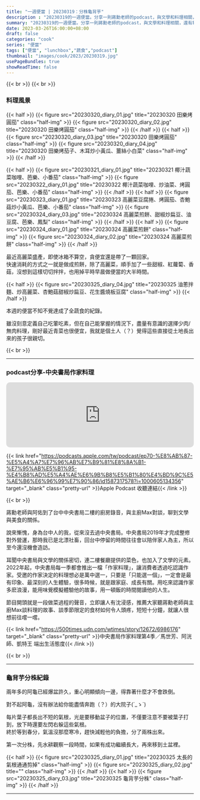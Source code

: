 ```yaml
---
title: "一週便當 | 20230319：分株龜背芋"
description : "20230319的一週便當。分享一則蔣勳老師的podcast，與文學和料理相關，還有龜背芋分株紀錄。"
summary: "20230319的一週便當。分享一則蔣勳老師的podcast，與文學和料理相關，還有龜背芋分株紀錄。"
date: 2023-03-26T16:00:00+08:00
draft: false
categories: "cook"
series: "便當"
tags: ["便當", "lunchbox","蔬食","podcast"]
thumbnail: "images/cook/2023/20230319.jpg"
usePageBundles: true
showReadTime: false
---
```


{{< br >}}
{{< br >}}
### 料理風景
{{< half >}}
{{< figure src="20230320_diary_01.jpg" title="20230320 田樂烤圓茄" class="half-img" >}}
{{< figure src="20230320_diary_02.jpg" title="20230320 田樂烤圓茄" class="half-img" >}}
{{< /half >}}
{{< half >}}
{{< figure src="20230320_diary_03.jpg" title="20230320 田樂烤圓茄" class="half-img" >}}
{{< figure src="20230320_diary_04.jpg" title="20230320 田樂烤茄子、木耳炒小黃瓜、薑絲小白菜" class="half-img" >}}
{{< /half >}}

{{< half >}}
{{< figure src="20230321_diary_01.jpg" title="20230321 椰汁蔬菜咖哩、芭樂、小番茄" class="half-img" >}}
{{< figure src="20230322_diary_01.jpg" title="20230322 椰汁蔬菜咖哩、炒油菜、烤圓茄、芭樂、小番茄" class="half-img" >}}
{{< /half >}}
{{< half >}}
{{< figure src="20230323_diary_01.jpg" title="20230323 高麗菜豆腐捲、烤圓茄、杏鮑菇炒小黃瓜、芭樂、小番茄" class="half-img" >}}
{{< figure src="20230324_diary_03.jpg" title="20230324 高麗菜煎餅、甜椒炒扁豆、油豆腐、芭樂、鳳梨" class="half-img" >}}
{{< /half >}}
{{< half >}}
{{< figure src="20230324_diary_01.jpg" title="20230324 高麗菜煎餅" class="half-img" >}}
{{< figure src="20230324_diary_02.jpg" title="20230324 高麗菜煎餅" class="half-img" >}}
{{< /half >}}

最近高麗菜盛產，即使冰箱不算空，貪便宜還是帶了一顆回家。
\
快速消耗的方式之一就是做成煎餅，除了高麗菜，順手加了一些甜椒、紅蘿蔔、香菇，沒想到這樣切切拌拌，也用掉平時早晨做便當的大半時間。

{{< half >}}
{{< figure src="20230325_diary_04.jpg" title="20230325 油蔥拌麵、炒高麗菜、杏鮑菇甜椒炒扁豆、花生醬燒板豆腐" class="half-img" >}}
{{< /half >}}

本週的便當不知不覺達成了全蔬食的紀錄。

雖沒刻意定義自己吃葷吃素，但在自己能掌握的情況下，盡量有意識的選擇少肉/無肉料理，剛好最近青菜也很便宜，我就是個土人（？）覺得這些直接從土地長出來的孩子很親切。

{{< br >}}

---

### podcast分享-中央書局作家料理

<iframe title="蔣勳_美的沉思 回來認識自己 | Ep70 談《大疫繁花》畫展｜中央書局作家料理" allow="autoplay *; encrypted-media *; fullscreen *; clipboard-write" frameborder="0" height="175" style="width:100%;max-width:660px;overflow:hidden;border-radius:10px;" sandbox="allow-forms allow-popups allow-same-origin allow-scripts allow-storage-access-by-user-activation allow-top-navigation-by-user-activation" src="https://embed.podcasts.apple.com/tw/podcast/ep70-談-大疫繁花-畫展-中央書局作家料理/id1587317578?i=1000605134356"></iframe>

{{< link href="https://podcasts.apple.com/tw/podcast/ep70-%E8%AB%87-%E5%A4%A7%E7%96%AB%E7%B9%81%E8%8A%B1-%E7%95%AB%E5%B1%95-%E4%B8%AD%E5%A4%AE%E6%9B%B8%E5%B1%80%E4%BD%9C%E5%AE%B6%E6%96%99%E7%90%86/id1587317578?i=1000605134356" target="_blank" class="pretty-url" >}}Apple Podcast 收聽連結{{< /link >}}

{{< br >}}

蔣勳老師與阿佑到了台中中央書局二樓的廚房錄音，與主廚Max對談，聊到文學與美食的關係。

說來慚愧，身為台中人的我，從來沒去過中央書局。中央書局2019年才完成整修對外營運，那時我已是北漂社畜，回台中停留的時間往往會以陪伴家人為主，所以至今還沒機會造訪。

耳聞中央書局與文學的關係密切，連二樓餐廳提供的菜色，也加入了文學的元素。2022年起，中央書局每一季都會推出一檔「作家料理」，讓消費者透過吃認識作家。受邀的作家決定的料理想必是萬中選一，只要是「只能選一個」，一定會是最有印象、最深刻的人生體驗，很多時候，就是跟家庭、成長有關。用吃來認識作家多麽浪漫，能用味覺模擬體驗他的故事，用一頓飯的時間閱讀他的人生。

節目開頭就是一段做菜過程的聲音，立即讓人有沈浸感，推薦大家聽蔣勳老師與主廚Max談料理的故事、談季節限定的食材如何令人頭疼，短短十分鐘，就讓人很想前往嚐一嚐。

{{< link href="https://500times.udn.com/wtimes/story/12672/6986176" target="_blank" class="pretty-url" >}}中央書局作家料理第4季／馬世芳、阿洸師、凱特王 端出生活態度{{< /link >}}

{{< br >}}

---

### 龜背芋分株紀錄

兩年多的阿龜已經爆盆許久，重心明顯傾向一邊，得靠著什麼才不會跌倒。

對不起阿龜，沒有辦法給你能盡情奔跑（？）的大院子(´_ゝ`)

每片葉子都長出不短的氣根，光是要移動盆子的位置，不僅要注意不要被葉子打到，放下時還要左閃右躲這些氣根。
\
終於等到春分，氣溫沒那麼寒冷，趕快減輕他的負擔，分了兩株出來。

第一次分株，先水耕觀察一段時間，如果有成功繼續長大，再來移到土盆裡。

{{< half >}}
{{< figure src="20230325_diary_01.jpg" title="20230325 太長的氣根通通剪掉" class="half-img" >}}
{{< figure src="20230325_diary_02.jpg" title="" class="half-img" >}}
{{< /half >}}
{{< half >}}
{{< figure src="20230325_diary_03.jpg" title="20230325 龜背芋分株" class="half-img" >}}
{{< /half >}}

---
